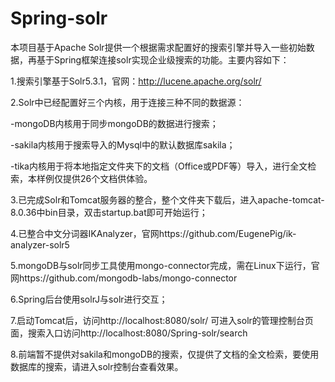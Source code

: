 # Spring-solr
本项目基于Apache Solr提供一个根据需求配置好的搜索引擎并导入一些初始数据，再基于Spring框架连接solr实现企业级搜索的功能。主要内容如下：

1.搜索引擎基于Solr5.3.1，官网：http://lucene.apache.org/solr/

2.Solr中已经配置好三个内核，用于连接三种不同的数据源：

  -mongoDB内核用于同步mongoDB的数据进行搜索；
  
  -sakila内核用于搜索导入的Mysql中的默认数据库sakila；
  
  -tika内核用于将本地指定文件夹下的文档（Office或PDF等）导入，进行全文检索，本样例仅提供26个文档供体验。
  
3.已完成Solr和Tomcat服务器的整合，整个文件夹下载后，进入apache-tomcat-8.0.36中bin目录，双击startup.bat即可开始运行；

4.已整合中文分词器IKAnalyzer，官网https://github.com/EugenePig/ik-analyzer-solr5

5.mongoDB与solr同步工具使用mongo-connector完成，需在Linux下运行，官网https://github.com/mongodb-labs/mongo-connector

6.Spring后台使用solrJ与solr进行交互；

7.启动Tomcat后，访问http://localhost:8080/solr/  可进入solr的管理控制台页面，搜索入口访问http://localhost:8080/Spring-solr/search

8.前端暂不提供对sakila和mongoDB的搜索，仅提供了文档的全文检索，要使用数据库的搜索，请进入solr控制台查看效果。
